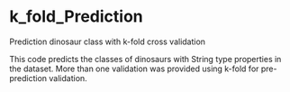 # k_fold_Prediction
Prediction dinosaur class with k-fold cross validation

This code predicts the classes of dinosaurs with String type properties in the dataset. More than one validation was provided using k-fold for pre-prediction validation.

